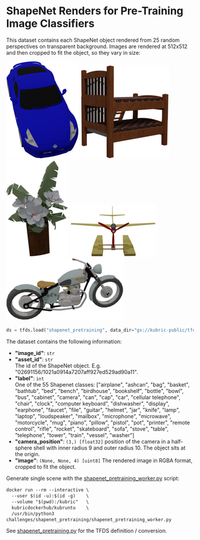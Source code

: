 # ShapeNet Renders for Pre-Training Image Classifiers

This dataset contains each ShapeNet object rendered from 25 random perspectives on transparent background.
Images are rendered at 512x512 and then cropped to fit the object, so they vary in size:

![](images/shapenet_pre_1.png)
![](images/shapenet_pre_2.png)
![](images/shapenet_pre_3.png)
![](images/shapenet_pre_4.png)
![](images/shapenet_pre_5.png)

``` python
ds = tfds.load("shapenet_pretraining", data_dir="gs://kubric-public/tfds") 
```

The dataset contains the following information:
- **"image_id"**: `str`
- **"asset_id"**: `str`  
  The id of the ShapeNet object. E.g. "02691156/1021a0914a7207aff927ed529ad90a11".
- **"label"**: `int`  
  One of the 55 Shapenet classes:
  ["airplane", "ashcan", "bag", "basket", "bathtub", "bed", "bench", "birdhouse",
  "bookshelf", "bottle", "bowl", "bus", "cabinet", "camera", "can", "cap", "car",
  "cellular telephone", "chair", "clock", "computer keyboard", "dishwasher",
  "display", "earphone", "faucet", "file", "guitar", "helmet", "jar", "knife",
  "lamp", "laptop", "loudspeaker", "mailbox", "microphone", "microwave",
  "motorcycle", "mug", "piano", "pillow", "pistol", "pot", "printer",
  "remote control", "rifle", "rocket", "skateboard", "sofa", "stove",
  "table", "telephone", "tower", "train", "vessel", "washer"]
- **"camera_position"**: `(3,) [float32]`
  position of the camera in a half-sphere shell with inner radius 9 and outer radius 10.
  The object sits at the origin.
- **"image"**:  `(None, None, 4) [uint8]`
  The rendered image in RGBA format, cropped to fit the object.


Generate single scene with the [shapenet_pretraining_worker.py](shapenet_pretraining_worker.py) script:
```shell
docker run --rm --interactive \
  --user $(id -u):$(id -g)    \
  --volume "$(pwd):/kubric"   \
  kubricdockerhub/kubruntu    \
  /usr/bin/python3 challenges/shapenet_pretraining/shapenet_pretraining_worker.py 
```
See [shapenet_pretraining.py](shapenet_pretraining.py) for the TFDS definition / conversion.

